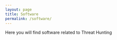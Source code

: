 ```yaml
---
layout: page
title: Software
permalink: /software/
---
```


Here you will find software related to Threat Hunting